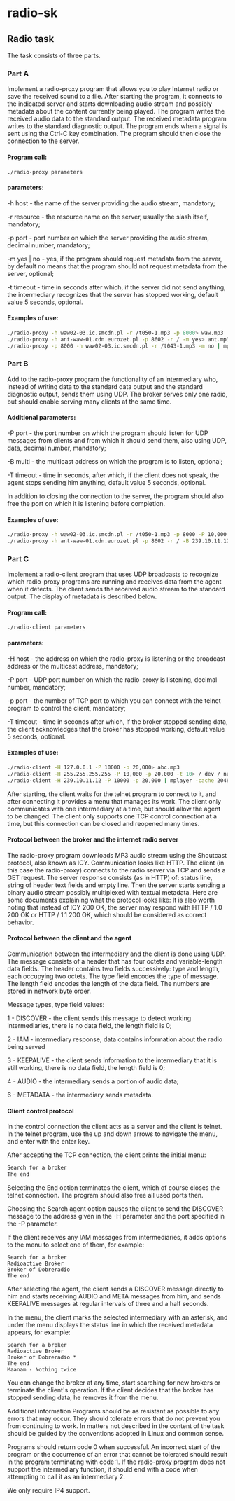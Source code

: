 # radio-sk

## Radio task
The task consists of three parts.

### Part A
Implement a radio-proxy program that allows you to play Internet radio or save the received sound to a file. After starting the program, it connects to the indicated server and starts downloading audio stream and possibly metadata about the content currently being played. The program writes the received audio data to the standard output. The received metadata program writes to the standard diagnostic output. The program ends when a signal is sent using the Ctrl-C key combination. The program should then close the connection to the server.

#### Program call:

`./radio-proxy parameters`

#### parameters:

-h host - the name of the server providing the audio stream, mandatory;

-r resource - the resource name on the server, usually the slash itself, mandatory;

-p port - port number on which the server providing the audio stream, decimal number, mandatory;

-m yes | no - yes, if the program should request metadata from the server, by default no means that the program should not request metadata from the server, optional;

-t timeout - time in seconds after which, if the server did not send anything, the intermediary recognizes that the server has stopped working, default value 5 seconds, optional.

#### Examples of use:
```bash
./radio-proxy -h waw02-03.ic.smcdn.pl -r /t050-1.mp3 -p 8000> waw.mp3
./radio-proxy -h ant-waw-01.cdn.eurozet.pl -p 8602 -r / -m yes> ant.mp3 2> meta.txt
./radio-proxy -p 8000 -h waw02-03.ic.smcdn.pl -r /t043-1.mp3 -m no | mplayer -cache 2048 -
```

### Part B
Add to the radio-proxy program the functionality of an intermediary who, instead of writing data to the standard data output and the standard diagnostic output, sends them using UDP. The broker serves only one radio, but should enable serving many clients at the same time.

#### Additional parameters:

-P port - the port number on which the program should listen for UDP messages from clients and from which it should send them, also using UDP, data, decimal number, mandatory;

-B multi - the multicast address on which the program is to listen, optional;

-T timeout - time in seconds, after which, if the client does not speak, the agent stops sending him anything, default value 5 seconds, optional.

In addition to closing the connection to the server, the program should also free the port on which it is listening before completion.

#### Examples of use:
```bash
./radio-proxy -h waw02-03.ic.smcdn.pl -r /t050-1.mp3 -p 8000 -P 10,000 -t 10
./radio-proxy -h ant-waw-01.cdn.eurozet.pl -p 8602 -r / -B 239.10.11.12 -P 54321
```
### Part C
Implement a radio-client program that uses UDP broadcasts to recognize which radio-proxy programs are running and receives data from the agent when it detects. The client sends the received audio stream to the standard output. The display of metadata is described below.

#### Program call:
`./radio-client parameters`

#### parameters:

-H host - the address on which the radio-proxy is listening or the broadcast address or the multicast address, mandatory;

-P port - UDP port number on which the radio-proxy is listening, decimal number, mandatory;

-p port - the number of TCP port to which you can connect with the telnet program to control the client, mandatory;

-T timeout - time in seconds after which, if the broker stopped sending data, the client acknowledges that the broker has stopped working, default value 5 seconds, optional.

#### Examples of use:

```bash
./radio-client -H 127.0.0.1 -P 10000 -p 20,000> abc.mp3
./radio-client -H 255.255.255.255 -P 10,000 -p 20,000 -t 10> / dev / null
./radio-client -H 239.10.11.12 -P 10000 -p 20,000 | mplayer -cache 2048
```

After starting, the client waits for the telnet program to connect to it, and after connecting it provides a menu that manages its work. The client only communicates with one intermediary at a time, but should allow the agent to be changed. The client only supports one TCP control connection at a time, but this connection can be closed and reopened many times.

#### Protocol between the broker and the internet radio server
The radio-proxy program downloads MP3 audio stream using the Shoutcast protocol, also known as ICY. Communication looks like HTTP. The client (in this case the radio-proxy) connects to the radio server via TCP and sends a GET request. The server response consists (as in HTTP) of: status line, string of header text fields and empty line. Then the server starts sending a binary audio stream possibly multiplexed with textual metadata. Here are some documents explaining what the protocol looks like:
It is also worth noting that instead of ICY 200 OK, the server may respond with HTTP / 1.0 200 OK or HTTP / 1.1 200 OK, which should be considered as correct behavior.

#### Protocol between the client and the agent
Communication between the intermediary and the client is done using UDP. The message consists of a header that has four octets and variable-length data fields. The header contains two fields successively: type and length, each occupying two octets. The type field encodes the type of message. The length field encodes the length of the data field. The numbers are stored in network byte order.

Message types, type field values:

1 - DISCOVER - the client sends this message to detect working intermediaries, there is no data field, the length field is 0;

2 - IAM - intermediary response, data contains information about the radio being served

3 - KEEPALIVE - the client sends information to the intermediary that it is still working, there is no data field, the length field is 0;

4 - AUDIO - the intermediary sends a portion of audio data;

6 - METADATA - the intermediary sends metadata.

#### Client control protocol
In the control connection the client acts as a server and the client is telnet. In the telnet program, use the up and down arrows to navigate the menu, and enter with the enter key.

After accepting the TCP connection, the client prints the initial menu:

```bash
Search for a broker
The end
```

Selecting the End option terminates the client, which of course closes the telnet connection. The program should also free all used ports then.

Choosing the Search agent option causes the client to send the DISCOVER message to the address given in the -H parameter and the port specified in the -P parameter.

If the client receives any IAM messages from intermediaries, it adds options to the menu to select one of them, for example:

```
Search for a broker
Radioactive Broker
Broker of Dobreradio
The end
```
After selecting the agent, the client sends a DISCOVER message directly to him and starts receiving AUDIO and META messages from him, and sends KEEPALIVE messages at regular intervals of three and a half seconds.

In the menu, the client marks the selected intermediary with an asterisk, and under the menu displays the status line in which the received metadata appears, for example:

```
Search for a broker
Radioactive Broker
Broker of Dobreradio *
The end
Maanam - Nothing twice
```
You can change the broker at any time, start searching for new brokers or terminate the client's operation. If the client decides that the broker has stopped sending data, he removes it from the menu.

Additional information
Programs should be as resistant as possible to any errors that may occur. They should tolerate errors that do not prevent you from continuing to work. In matters not described in the content of the task should be guided by the conventions adopted in Linux and common sense.

Programs should return code 0 when successful. An incorrect start of the program or the occurrence of an error that cannot be tolerated should result in the program terminating with code 1. If the radio-proxy program does not support the intermediary function, it should end with a code when attempting to call it as an intermediary 2.

We only require IP4 support.